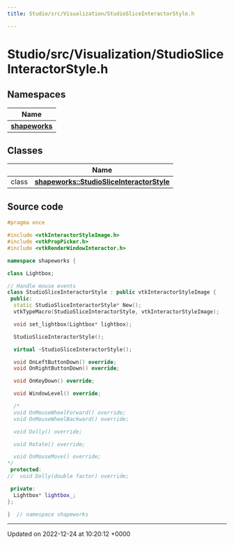 ```yaml
---
title: Studio/src/Visualization/StudioSliceInteractorStyle.h

---
```


# Studio/src/Visualization/StudioSliceInteractorStyle.h



## Namespaces

| Name           |
| -------------- |
| **[shapeworks](../Namespaces/namespaceshapeworks.md)**  |

## Classes

|                | Name           |
| -------------- | -------------- |
| class | **[shapeworks::StudioSliceInteractorStyle](../Classes/classshapeworks_1_1StudioSliceInteractorStyle.md)**  |




## Source code

```cpp
#pragma once

#include <vtkInteractorStyleImage.h>
#include <vtkPropPicker.h>
#include <vtkRenderWindowInteractor.h>

namespace shapeworks {

class Lightbox;

// Handle mouse events
class StudioSliceInteractorStyle : public vtkInteractorStyleImage {
 public:
  static StudioSliceInteractorStyle* New();
  vtkTypeMacro(StudioSliceInteractorStyle, vtkInteractorStyleImage);

  void set_lightbox(Lightbox* lightbox);

  StudioSliceInteractorStyle();

  virtual ~StudioSliceInteractorStyle();

  void OnLeftButtonDown() override;
  void OnRightButtonDown() override;

  void OnKeyDown() override;

  void WindowLevel() override;

  /*
  void OnMouseWheelForward() override;
  void OnMouseWheelBackward() override;

  void Dolly() override;

  void Rotate() override;

  void OnMouseMove() override;
*/
 protected:
//  void Dolly(double factor) override;

 private:
  Lightbox* lightbox_;
};

}  // namespace shapeworks
```


-------------------------------

Updated on 2022-12-24 at 10:20:12 +0000
